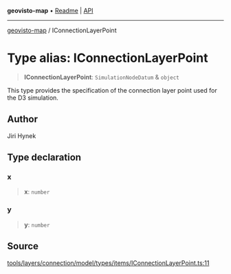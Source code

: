 **geovisto-map** • [Readme](../README.md) \| [API](../globals.md)

***

[geovisto-map](../README.md) / IConnectionLayerPoint

# Type alias: IConnectionLayerPoint

> **IConnectionLayerPoint**: `SimulationNodeDatum` & `object`

This type provides the specification of the connection layer point used for the D3 simulation.

## Author

Jiri Hynek

## Type declaration

### x

> **x**: `number`

### y

> **y**: `number`

## Source

[tools/layers/connection/model/types/items/IConnectionLayerPoint.ts:11](https://github.com/geovisto/geovisto-map/blob/5ee2cb5d45c19062fc8fc6beefa2848c076518b6/src/tools/layers/connection/model/types/items/IConnectionLayerPoint.ts#L11)
